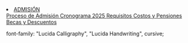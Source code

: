 <li class="nav-item dropdown">
                        <a class="nav-link dropdown-toggle" href="#" data-bs-toggle="dropdown">
                            <i class="fas fa-door-open"></i>
                            ADMISIÓN
                        </a>
                        <div class="dropdown-menu">
                            <a class="dropdown-item" href="#proceso">
                                <i class="fas fa-info-circle"></i>
                                Proceso de Admisión
                            </a>
                            <a class="dropdown-item" href="#cronograma">
                                <i class="fas fa-calendar-alt"></i>
                                Cronograma 2025
                            </a>
                            <a class="dropdown-item" href="#requisitos">
                                <i class="fas fa-file-alt"></i>
                                Requisitos
                            </a>
                            <a class="dropdown-item" href="#costos">
                                <i class="fas fa-dollar-sign"></i>
                                Costos y Pensiones
                            </a>
                            <a class="dropdown-item" href="#becas">
                                <i class="fas fa-hand-holding-usd"></i>
                                Becas y Descuentos
                            </a>
                        </div>
                    </li>

font-family: "Lucida Calligraphy", "Lucida Handwriting", cursive;


